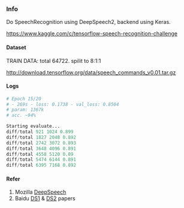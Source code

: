 ### Info
Do SpeechRecognition using DeepSpeech2,  backend using Keras.

https://www.kaggle.com/c/tensorflow-speech-recognition-challenge

#### Dataset
TRAIN DATA: total 64722. spilit to 8:1:1

http://download.tensorflow.org/data/speech_commands_v0.01.tar.gz


#### Logs
```python
# Epoch 15/20
# - 269s - loss: 0.1738 - val_loss: 0.8504
# param: 1367k
# acc. ~94%

Starting evaluate...
diff/total 921 1024 0.899
diff/total 1827 2048 0.892
diff/total 2742 3072 0.893
diff/total 3648 4096 0.891
diff/total 4558 5120 0.89
diff/total 5474 6144 0.891
diff/total 6395 7168 0.892
```

#### Refer
1. Mozilla [DeepSpeech](https://github.com/mozilla/DeepSpeech)
2. Baidu [DS1](https://arxiv.org/abs/1412.5567) & [DS2](https://arxiv.org/abs/1512.02595) papers

